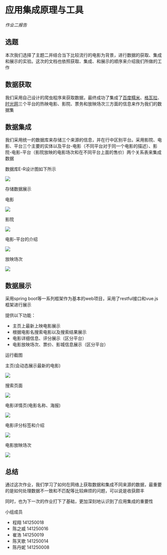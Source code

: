 # 应用集成原理与工具
*作业二报告*
## 选题

本次我们选择了主题二并结合当下比较流行的电影为背景，进行数据的获取、集成和展示的实验。这次的文档也依照获取、集成、和展示的顺序来介绍我们所做的工作

## 数据获取

我们采用自己设计的爬虫程序来获取数据，最终成功了集成了[百度糯米]()、[格瓦拉]()、[时光网]()三个平台的热映电影、影院、票务和放映场次三方面的信息来作为我们的数据集

## 数据集成

我们采用统一的数据库来存储三个来源的信息，并在行中区别平台。采用影院、电影、平台三个主要的实体以及平台-电影（不同平台对于同一个电影的描述）、影院-电影-平台（影院放映的电影场次和在不同平台上面的售价）两个关系表来集成数据

数据库E-R设计图如下所示

![](img/diagram.png)

存储数据展示

电影

![](img/db1.png)

影院

![](img/db2.png)

电影-平台的介绍

![](img/db3.png)

放映场次

![](img/db4.png)

## 数据展示

采用spring boot等一系列框架作为基本的web项目，采用了restful接口和vue.js框架进行展示

提供以下功能：

* 主页上最新上映电影展示
* 根据电影名搜索电影以及搜索结果展示
* 电影详细信息、评分展示（区分平台）
* 电影放映场次、票价、影城信息展示（区分平台）

运行截图

主页(会动态展示最新的电影)

![](img/homepage.png)

搜索页面

![](img/search.png)

电影详情页(电影名称、海报)

![](img/detail1.png)

电影评分标签和介绍

![](img/detail2.png)

电影放映场次

![](img/detail3.png)

## 总结

通过这次作业，我们学习了如何在网络上获取数据和集成不同来源的数据，最重要的是如何处理数据不一致和不匹配等比较麻烦的问题，可以说是收获颇丰

同时，也为下一次的作业打下了基础，更加深刻地认识到了应用集成的重要性

小组成员

* 程翔   141250018
* 陈之威 141250016
* 崔浩   141250019
* 陈天歌 141250014 
* 陈丹妮 141250008